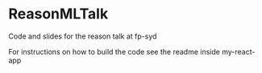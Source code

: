 # ReasonMLTalk
Code and slides for the reason talk at fp-syd

For instructions on how to build the code see the readme inside my-react-app

